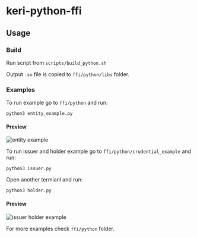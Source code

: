 # keri-python-ffi

## Usage

### Build

Run script from `scripts/build_python.sh`

Output `.so` file is copied to `ffi/python/libs` folder.

### Examples
To run example go to `ffi/python` and run:

    python3 entity_example.py

#### Preview
![entity example](../assets/entity_example.gif?raw=true)

To run issuer and holder example go to `ffi/python/crudential_example` and run:

    python3 issuer.py

Open another termianl and run:

    python3 holder.py

#### Preview
![issuer holder example](../assets/issuer_holder_example.gif?raw=true)

For more examples check `ffi/python` folder.
